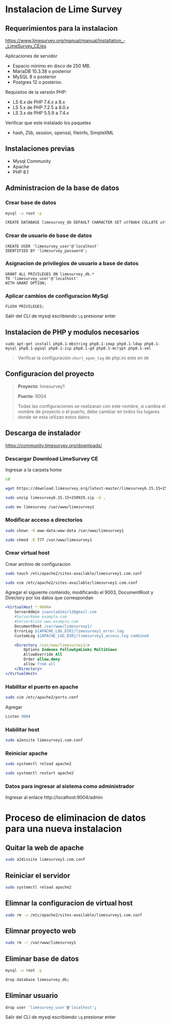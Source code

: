 # Instalacion de Lime Survey

## Requerimientos para la instalacion

https://www.limesurvey.org/manual/manual/Installation_-_LimeSurvey_CE/es

Aplicaciones de servidor
- Espacio mínimo en disco de 250 MB.
- MariaDB 10.3.38 o posterior 
- MySQL 8 o posterior 
- Postgres 12 o posterior.

Requisitos de la versión PHP:
- LS 6.x de PHP 7.4.x a 8.x
- LS 5.x de PHP 7.2.5 a 8.0.x
- LS 3.x de PHP 5.5.9 a 7.4.x

Verificar que este instalado los paquetes
- hash, Zlib, session, openssl, fileinfo, SimpleXML

## Instalaciones previas
- Mysql Community
- Apache
- PHP 8.1
## Administracion de la base de datos
### Crear base de datos
```bash
mysql -u root -p
```

```bash
CREATE DATABASE limesurvey_db DEFAULT CHARACTER SET utf8mb4 COLLATE utf8mb4_unicode_ci;
```

### Crear de usuario de base de datos
```
CREATE USER 'limesurvey_user'@'localhost'
IDENTIFIED BY 'limesurvey_password';
```

### Asignacion de privilegios de usuario a base de datos
```
GRANT ALL PRIVILEGES ON limesurvey_db.*
TO 'limesurvey_user'@'localhost'
WITH GRANT OPTION;
```

### Aplicar cambios de configuracion MySql
```
FLUSH PRIVILEGES;
```

Salir del CLI de mysql escribiendo `\q` presionar enter

## Instalacion de PHP y modulos necesarios
```
sudo apt-get install php8.1-mbstring php8.1-imap php8.1-ldap php8.1-mysql php8.1-pgsql php8.1-zip php8.1-gd php8.1-mcrypt php8.1-xml
```

> Verificar la configuración `short_open_tag` de php.ini este en `ON`

## Configuracion del proyecto
> **Proyecto**: limesurvey1
>
> **Puerto**: 9004
>
> Todas las configuraciones se realizaran con este nombre, si cambia el nombre de proyecto o el puerto, debe cambiar en todos los lugares donde se esta utilizan estos datos

## Descarga de instalador
https://community.limesurvey.org/downloads/

### Descargar Download LimeSurvey CE
Ingresar a la carpeta home
```bash
cd
```

```bash
wget https://download.limesurvey.org/latest-master/limesurvey6.15.15+250929.zip
```

```bash
sudo unzip limesurvey6.15.15+250929.zip -d .
```

```bash
sudo mv limesurvey /var/www/limesurvey1
```

### Modificar acceso a directorios
```bash
sudo chown -R www-data:www-data /var/www/limesurvey1
```

```bash
sudo chmod -R 777 /var/www/limesurvey1
```

### Crear virtual host
Crear archivo de configuracion
```bash
sudo touch /etc/apache2/sites-available/limesurvey1.com.conf
```

```bash
sudo vim /etc/apache2/sites-available/limesurvey1.com.conf
```

Agregar el siguiente contenido, modificando el 9003, DocumentRoot y Directory por los datos que correspondan

```apache
<VirtualHost *:9004>
    ServerAdmin juanvladimir13@gmail.com
    #ServerName example.com
    #ServerAlias www.example.com
    DocumentRoot /var/www/limesurvey1/
    ErrorLog ${APACHE_LOG_DIR}/limesurvey1_error.log
    CustomLog ${APACHE_LOG_DIR}/limesurvey1_access.log combined

    <Directory /var/www/limesurvey1/>
        Options Indexes FollowSymLinks MultiViews
        AllowOverride All
        Order allow,deny
        allow from all
    </Directory>
</VirtualHost>
```

### Habilitar el puerto en apache
```bash
sudo vim /etc/apache2/ports.conf
```

Agregar
```apache
Listen 9004
```

### Habilitar host
```bash
sudo a2ensite limesurvey1.com.conf
```

### Reiniciar apache
```bash
sudo systemctl reload apache2
```

```bash
sudo systemctl restart apache2
```

### Datos para ingresar al sistema como administrador
Ingresar al enlace http://localhost:9004/admin

# Proceso de eliminacion de datos para una nueva instalacion
## Quitar la web de apache
```bash
sudo a2dissite limesurvey1.com.conf
```

## Reiniciar el servidor
```bash
sudo systemctl reload apache2
```

## Elimnar la configuracion de virtual host
```bash
sudo rm -v /etc/apache2/sites-available/limesurvey1.com.conf
```

## Elimnar proyecto web
```bash
sudo rm -r /var/www/limesurvey1
```

## Eliminar base de datos
```bash
mysql -u root -p
```
```bash
drop database limesurvey_db;
```

## Eliminar usuario
```bash
drop user 'limesurvey_user'@'localhost';
```

Salir del CLI de mysql escribiendo `\q` presionar enter